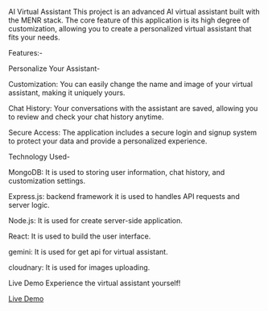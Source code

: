 AI Virtual Assistant
This project is an advanced AI virtual assistant built with the MENR stack. The core feature of this application is its high degree of customization, allowing you to create a personalized virtual assistant that fits your needs.

Features:-

Personalize Your Assistant-

Customization: You can easily change the name and image of your virtual assistant, making it uniquely yours.

Chat History: Your conversations with the assistant are saved, allowing you to review and check your chat history anytime.

Secure Access: The application includes a secure login and signup system to protect your data and provide a personalized experience.

Technology Used-

MongoDB: It is used to storing user information, chat history, and customization settings.

Express.js: backend framework it is used to handles API requests and server logic.

Node.js: It is used for create server-side application.

React: It is used to build the user interface.

gemini: It is used for get api for virtual assistant.

cloudnary: It is used for images uploading.

Live Demo
Experience the virtual assistant yourself!

[Live Demo](https://virtualassistant-yw0t.onrender.com)
